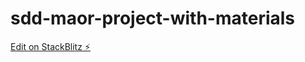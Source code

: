 # sdd-maor-project-with-materials

[Edit on StackBlitz ⚡️](https://stackblitz.com/edit/sdd-maor-project-with-materials)
